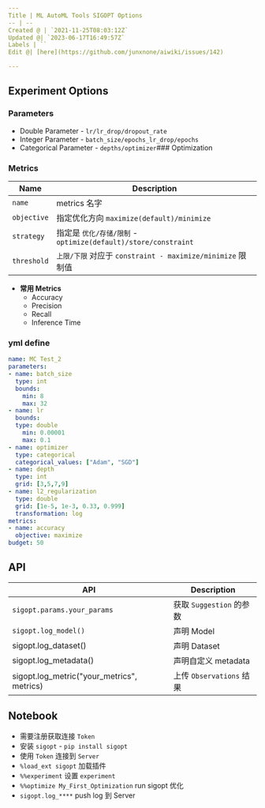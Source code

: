 ```yaml
---
Title | ML AutoML Tools SIGOPT Options
-- | --
Created @ | `2021-11-25T08:03:12Z`
Updated @| `2023-06-17T16:49:57Z`
Labels | ``
Edit @| [here](https://github.com/junxnone/aiwiki/issues/142)

---
```

## Experiment Options

### Parameters

- Double Parameter - `lr/lr_drop/dropout_rate`
- Integer Parameter - `batch_size/epochs_lr_drop/epochs`
- Categorical Parameter - `depths/optimizer`### Optimization


### Metrics

Name | Description
-- | --
`name` |  metrics 名字 
`objective` | 指定优化方向 `maximize(default)/minimize` 
`strategy` | 指定是 `优化/存储/限制` - `optimize(default)/store/constraint` 
`threshold` | `上限/下限` 对应于 `constraint - maximize/minimize` 限制值

- **常用 Metrics**
  - Accuracy
  - Precision
  - Recall
  - Inference Time


### yml define

```yaml
name: MC Test_2
parameters:
- name: batch_size
  type: int
  bounds:
    min: 8
    max: 32
- name: lr
  bounds:
  type: double
    min: 0.00001
    max: 0.1
- name: optimizer
  type: categorical
  categorical_values: ["Adam", "SGD"]
- name: depth
  type: int
  grid: [3,5,7,9]
- name: l2_regularization
  type: double
  grid: [1e-5, 1e-3, 0.33, 0.999]
  transformation: log
metrics:
- name: accuracy
  objective: maximize
budget: 50
```



## API

API | Description
-- | --
`sigopt.params.your_params` | 获取 `Suggestion` 的参数
`sigopt.log_model()` | 声明 Model
sigopt.log_dataset() | 声明 Dataset
sigopt.log_metadata() | 声明自定义 metadata
sigopt.log_metric("your_metrics", metrics) | 上传 `Observations` 结果



## Notebook


- 需要注册获取连接 `Token`
- 安装 `sigopt` - `pip install sigopt`
- 使用 `Token` 连接到 `Server`
- `%load_ext sigopt` 加载插件
- `%%experiment` 设置 `experiment`
- `%%optimize My_First_Optimization` run sigopt 优化
- `sigopt.log_****` push log 到 Server


